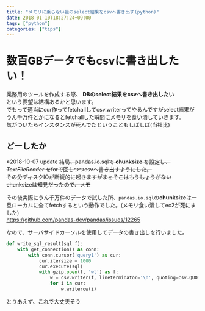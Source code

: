 ```yaml
---
title: "メモリに乗らない量のselect結果をcsvへ書き出す(python)"
date: 2018-01-10T18:27:24+09:00
tags: ["python"]
categories: ["tips"]
---
```


# 数百GBデータでもcsvに書き出したい！
業務用のツールを作成する際、 **DBのselect結果をcsvへ書き出したい**  
という要望は結構あるかと思います。  
でもって適当にcur作ってfetchallしてcsv.writerってやるんですがselect結果がうん千万件とかになるとfetchallした瞬間にメモリを食い潰していきます。  
気がついたらインスタンスが死んでたということもしばしば(当社比)  

## どーしたか
※2018-10-07 update
~~結局、pandas.io.sqlで **chunksize** を設定し、 *TextFileReader* をforで回しつつcsvへ書き出すようにした。~~  
~~その分ディスクIOが断続的に起きますがまぁそこはもうしょうがない~~  
~~chunksizeは知見だったので、メモ~~

その後実際にうん千万件のデータで試した所、`pandas.io.sql`の**chunksize**は一旦ローカルに全てfetchするという動作でした。(メモリ食い潰してec2が死にました)  
https://github.com/pandas-dev/pandas/issues/12265  

なので、サーバサイドカーソルを使用してデータの書き出しを行いました。

```python
def write_sql_result(sql f):
    with get_connection() as conn:
        with conn.cursor('query1') as cur:
            cur.itersize = 1000
            cur.execute(sql)
            with gzip.open(f, 'wt') as f:
                w = csv.writer(f, lineterminator='\n', quoting=csv.QUOTE_ALL)
                for i in cur:
                    w.writerow(i)
```

とりあえず、これで大丈夫そう
